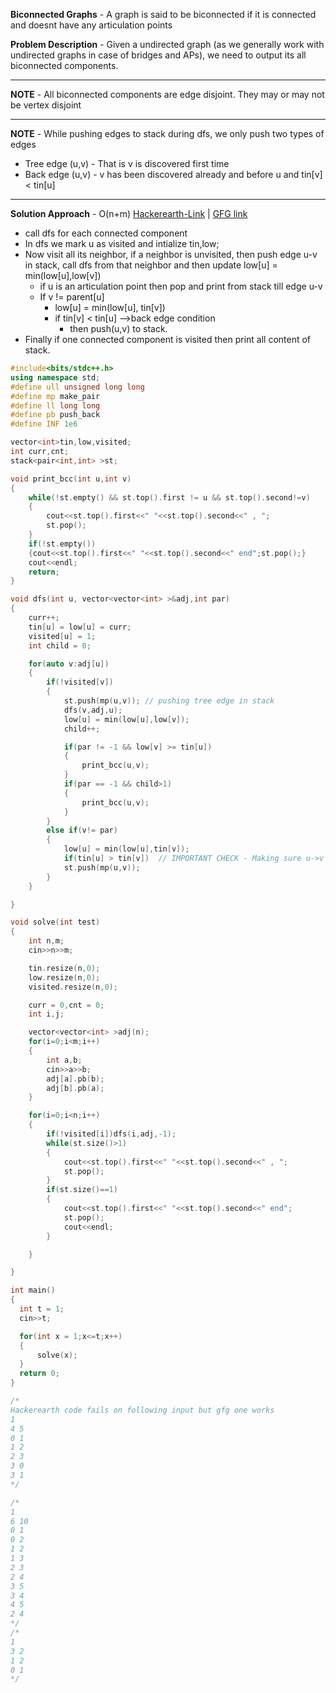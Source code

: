 **Biconnected Graphs** - A graph is said to be biconnected if it is connected and doesnt have any articulation points

**Problem Description** - Given a undirected graph (as we generally work with undirected graphs in case of bridges and APs), we need to output its all biconnected components.

---
**NOTE** - All biconnected components are edge disjoint. They may or may not be vertex disjoint

---
**NOTE** - While pushing edges to stack during dfs, we only push two types of edges
* Tree edge (u,v) - That is v is discovered first time
* Back edge (u,v) - v has been discovered already and before u and tin[v] < tin[u]
---

**Solution Approach** - O(n+m)
[Hackerearth-Link](https://www.hackerearth.com/practice/algorithms/graphs/biconnected-components/tutorial/) | [GFG link](https://www.geeksforgeeks.org/biconnected-components/)
* call dfs for each connected component
* In dfs we mark u as visited and intialize tin,low;
* Now visit all its neighbor, if a neighbor is unvisited, then push edge u-v in stack, call dfs from that neighbor and then update low[u] = min(low[u],low[v])
  * if u is an articulation point then pop and print from stack till edge u-v
  * If v != parent[u]
    * low[u] = min(low[u], tin[v])
    * if tin[v] < tin[u]  -->back edge condition 
      * then push(u,v) to stack.
* Finally if one connected component is visited then print all content of stack.


```c++
#include<bits/stdc++.h>
using namespace std;
#define ull unsigned long long
#define mp make_pair
#define ll long long
#define pb push_back
#define INF 1e6

vector<int>tin,low,visited;
int curr,cnt;
stack<pair<int,int> >st;

void print_bcc(int u,int v)
{
    while(!st.empty() && st.top().first != u && st.top().second!=v)
    {
        cout<<st.top().first<<" "<<st.top().second<<" , ";
        st.pop();
    }
    if(!st.empty())
    {cout<<st.top().first<<" "<<st.top().second<<" end";st.pop();}
    cout<<endl;
    return;
}

void dfs(int u, vector<vector<int> >&adj,int par)
{
    curr++;
    tin[u] = low[u] = curr;
    visited[u] = 1;
    int child = 0;

    for(auto v:adj[u])
    {
        if(!visited[v])
        {
            st.push(mp(u,v)); // pushing tree edge in stack
            dfs(v,adj,u);
            low[u] = min(low[u],low[v]);
            child++;

            if(par != -1 && low[v] >= tin[u])
            {
                print_bcc(u,v);
            }
            if(par == -1 && child>1)
            {
                print_bcc(u,v);
            }
        }
        else if(v!= par)
        {
            low[u] = min(low[u],tin[v]);
            if(tin[u] > tin[v])  // IMPORTANT CHECK - Making sure u->v goes from descendant to parent and hence a back-edge and then only pushing it in stack
            st.push(mp(u,v));
        }
    }

}

void solve(int test)
{
    int n,m;
    cin>>n>>m;

    tin.resize(n,0);
    low.resize(n,0);
    visited.resize(n,0);

    curr = 0,cnt = 0;
    int i,j;

    vector<vector<int> >adj(n);
    for(i=0;i<m;i++)
    {
        int a,b;
        cin>>a>>b;
        adj[a].pb(b);
        adj[b].pb(a);
    }

    for(i=0;i<n;i++)
    {
        if(!visited[i])dfs(i,adj,-1);
        while(st.size()>1)
        {
            cout<<st.top().first<<" "<<st.top().second<<" , ";
            st.pop();
        }
        if(st.size()==1)
        {
            cout<<st.top().first<<" "<<st.top().second<<" end";
            st.pop();
            cout<<endl;
        }

    }

}

int main()
{
  int t = 1;
  cin>>t;

  for(int x = 1;x<=t;x++)
  {
      solve(x);
  }
  return 0;
}

/*
Hackerearth code fails on following input but gfg one works
1
4 5
0 1
1 2
2 3
3 0
3 1
*/

/*
1
6 10
0 1
0 2
1 2
1 3
2 3
2 4
3 5
3 4
4 5
2 4
*/
/*
1
3 2
1 2
0 1
*/

```
